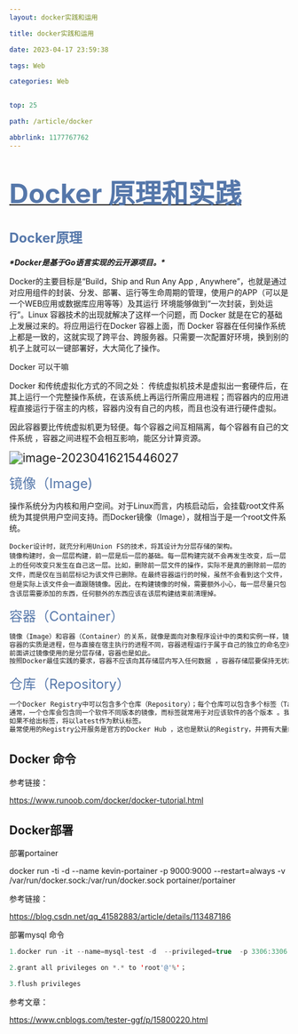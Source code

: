 ```yaml
---
layout: docker实践和运用

title: docker实践和运用

date: 2023-04-17 23:59:38

tags: Web

categories: Web


top: 25

path: /article/docker

abbrlink: 1177767762
---
```


# <a href="https://fadeway32.gitee.io/" ><font color="#5577AA" size=8>Docker 原理和实践</font></a>



## <font color="#5577AA" size =5 >Docker原理</font>



***\*Docker是基于Go语言实现的云开源项目。\****

Docker的主要目标是“Build，Ship and Run Any App , Anywhere”，也就是通过对应用组件的封装、分发、部署、运行等生命周期的管理，使用户的APP（可以是一个WEB应用或数据库应用等等）及其运行
环境能够做到“一次封装，到处运行”。Linux 容器技术的出现就解决了这样一个问题，而 Docker 就是在它的基础上发展过来的。将应用运行在Docker 容器上面，而 Docker 容器在任何操作系统上都是一致的，这就实现了跨平台、跨服务器。只需要一次配置好环境，换到别的机子上就可以一键部署好，大大简化了操作。

Docker 可以干嘛

 Docker 和传统虚拟化方式的不同之处：
传统虚拟机技术是虚拟出一套硬件后，在其上运行一个完整操作系统，在该系统上再运行所需应用进程；而容器内的应用进程直接运行于宿主的内核，容器内没有自己的内核，而且也没有进行硬件虚拟。

因此容器要比传统虚拟机更为轻便。每个容器之间互相隔离，每个容器有自己的文件系统 ，容器之间进程不会相互影响，能区分计算资源。



<img src="https://gitee.com/fadeway32/fadeway32/raw/master/img/202304162154536.png" alt="image-20230416215446027" style="zoom:150%;" />



<font color="#5577AA" size=5>镜像（Image)</font>

操作系统分为内核和用户空间。对于Linux而言，内核启动后，会挂载root文件系统为其提供用户空间支持。而Docker镜像（Image），就相当于是一个root文件系统。

~~~ htmkl
Docker设计时，就充分利用Union FS的技术，将其设计为分层存储的架构。
镜像构建时，会一层层构建，前一层是后一层的基础。每一层构建完就不会再发生改变，后一层上的任何改变只发生在自己这一层。比如，删除前一层文件的操作，实际不是真的删除前一层的文件，而是仅在当前层标记为该文件已删除。在最终容器运行的时候，虽然不会看到这个文件，但是实际上该文件会一直跟随镜像。因此，在构建镜像的时候，需要额外小心，每一层尽量只包含该层需要添加的东西，任何额外的东西应该在该层构建结束前清理掉。
~~~

<font color="#5577AA" size =5 >容器（Container）</font>

~~~ html
镜像（Image）和容器（Container）的关系，就像是面向对象程序设计中的类和实例一样，镜像是静态的类，容器是镜像运行时的实体。容器可以被创建、启动、停止、删除、暂停等 。
容器的实质是进程，但与直接在宿主执行的进程不同，容器进程运行于属于自己的独立的命名空间。
前面讲过镜像使用的是分层存储，容器也是如此。
按照Docker最佳实践的要求，容器不应该向其存储层内写入任何数据 ，容器存储层要保持无状态化。所有的文件写入操作，都应该使用数据卷（Volume）、或者绑定宿主目录，在这些位置的读写会跳过容器存储层，直接对宿主（或网络存储）发生读写，其性能和稳定性更高。
~~~

<font color="#5577AA" size =5 >仓库（Repository）</font>

~~~java
一个Docker Registry中可以包含多个仓库（Repository）；每个仓库可以包含多个标签（Tag）；每个标签对应一个镜像。
通常，一个仓库会包含同一个软件不同版本的镜像，而标签就常用于对应该软件的各个版本 。我们可以通过<仓库名>:<标签>的格式来指定具体是这个软件哪个版本的镜像。
如果不给出标签，将以latest作为默认标签。
最常使用的Registry公开服务是官方的Docker Hub ，这也是默认的Registry，并拥有大量的高质量的官方镜像，网址为：http://hub.docker.com 
~~~

## Docker 命令

参考链接：

https://www.runoob.com/docker/docker-tutorial.html

## Docker部署

部署portainer

docker run -ti -d --name kevin-portainer -p 9000:9000 --restart=always -v /var/run/docker.sock:/var/run/docker.sock  portainer/portainer

参考链接：

https://blog.csdn.net/qq_41582883/article/details/113487186

部署mysql 命令

~~~java
1.docker run -it --name=mysql-test -d  --privileged=true  -p 3306:3306 -v /opt/software/mysql/conf:/etc/mysql/conf.d -v /opt/software/mysql/data:/var/lib/mysql -e MYSQL_ROOT_PASSWORD='123456'  mysql

2.grant all privileges on *.* to 'root'@'%'；

3.flush privileges

~~~

参考文章：



https://www.cnblogs.com/tester-ggf/p/15800220.html



